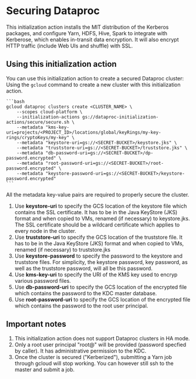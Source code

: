 # Securing Dataproc

This initialization action installs the MIT distribution of the Kerberos packages, and configure Yarn, HDFS, Hive, Spark to integrate with Kerberose, which enables in-transit data encryption.
It will also encrypt HTTP traffic (include Web UIs and shuffle) with SSL.

## Using this initialization action
You can use this initialization action to create a secured Dataproc cluster:
  Using the `gcloud` command to create a new cluster with this initialization action.

    ```bash
    gcloud dataproc clusters create <CLUSTER_NAME> \
        --scopes cloud-platform \
        --initialization-actions gs://dataproc-initialization-actions/secure/secure.sh \
        --metadata "kms-key-uri=projects/<PROJECT_ID>/locations/global/keyRings/my-key-rings/cryptoKeys/my-key" \
        --metadata "keystore-uri=gs://<SECRET-BUCKET>/keystore.jks" \
        --metadata "truststore-uri=gs://<SECRET-BUCKET>/truststore.jks" \
        --metadata "db-password-uri=gs://<SECRET-BUCKET>/dp-password.encrypted" \
        --metadata "root-password-uri=gs://<SECRET-BUCKET>/root-password.encrypted" \
        --metadata "keystore-password-uri=gs://<SECRET-BUCKET>/keystore-password.encrypted"
    ```

All the metadata key-value pairs are required to properly secure the cluster.

1. Use **keystore-uri** to specify the GCS location of the keystore file which contains the SSL certificate. It has to be in the Java KeyStore (JKS) format and when copied to VMs, renamed (if necessary) to keystore.jks. The SSL certificate should be a wildcard certificate which applies to every node in the cluster.
1. Use **truststore-uri** to specify the GCS location of the truststore file. It has to be in the Java KeyStore (JKS) format and when copied to VMs, renamed (if necessary) to truststore.jks
1. Use **keystore-password** to specify the password to the keystore and truststore files. For simplicity, the keystore password, key password, as well as the truststore password, will all be this password.
1. Use **kms-key-uri** to specify the URI of the KMS key used to encryp various password files.
1. Use **db-password-uri** to specify the GCS location of the encrypted file which contains the password to the KDC master database.
1. Use **root-password-uri** to specify the GCS location of the encrypted file which contains the password to the root user principal.

## Important notes
1. This initialization action does not support Dataproc clusters in HA mode.
1. Only a root user principal "root@<REALM>" will be provided (password specfied by caller). It has administrative permission to the KDC.
1. Once the cluster is secured ("Kerberized"), submitting a Yarn job through gcloud will stop working. You can however still ssh to the master and submit a job.
